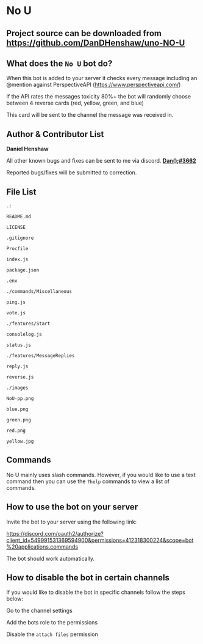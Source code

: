 No U
==========
Project source can be downloaded from https://github.com/DanDHenshaw/uno-NO-U
--------------------------------------------------------------------------------
What does the `No U` bot do?
----------------------------
When this bot is added to your server it checks every message including an @mention against PerspectiveAPI (https://www.perspectiveapi.com/)

If the API rates the messages toxicity 80%+ the bot will randomly choose between 4 reverse cards (red, yellow, green, and blue)

This card will be sent to the channel the message was received in.

Author & Contributor List
-------------------------
**Daniel Henshaw**

All other known bugs and fixes can be sent to me via discord. <b><a href='https://discordapp.com/users/143085134122450944'>Dan();#3662</a></b>

Reported bugs/fixes will be submitted to correction.

File List
----------
```
.:

README.md

LICENSE

.gitignore

Procfile

index.js

package.json

.env
```
```
./commands/Miscellaneous

ping.js

vote.js
```
```
./features/Start

consolelog.js

status.js
```
```
./features/MessageReplies

reply.js

reverse.js
```
```
./images

NoU-pp.png

blue.png

green.png

red.png

yellow.jpg
```

Commands
---------------------------------

No U mainly uses slash commands. However, if you would like to use a text command then you can use the `?help` commands to view a list of commands.

How to use the bot on your server
---------------------------------

Invite the bot to your server using the following link: 

https://discord.com/oauth2/authorize?client_id=549991531369594900&permissions=412318300224&scope=bot%20applications.commands

The bot should work automatically.

How to disable the bot in certain channels
------------------------------------------

If you would like to disable the bot in specific channels follow the steps below:

Go to the channel settings

Add the bots role to the permissions 
 
Disable the `attach files` permission
